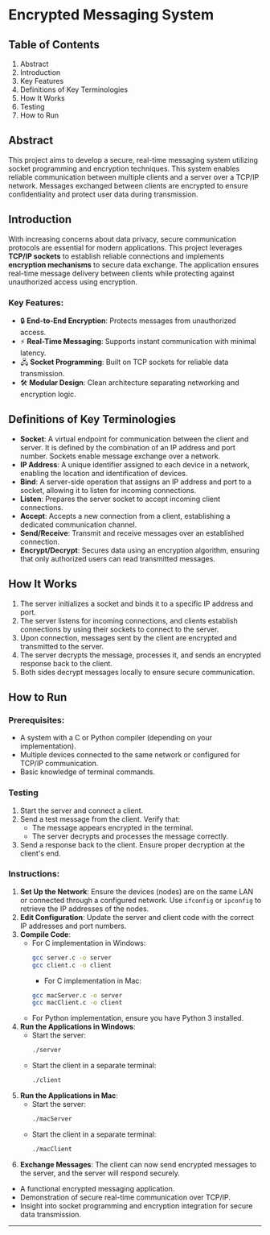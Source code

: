 # Encrypted Messaging System  

## Table of Contents
1. Abstract
2. Introduction
3. Key Features
4. Definitions of Key Terminologies
5. How It Works
6. Testing
7. How to Run



## Abstract  
This project aims to develop a secure, real-time messaging system utilizing socket programming and encryption techniques. This system enables reliable communication between multiple clients and a server over a TCP/IP network. Messages exchanged between clients are encrypted to ensure confidentiality and protect user data during transmission.

## Introduction  
With increasing concerns about data privacy, secure communication protocols are essential for modern applications. This project leverages **TCP/IP sockets** to establish reliable connections and implements **encryption mechanisms** to secure data exchange. The application ensures real-time message delivery between clients while protecting against unauthorized access using encryption.

### Key Features:
- 🔒 **End-to-End Encryption**: Protects messages from unauthorized access.  
- ⚡ **Real-Time Messaging**: Supports instant communication with minimal latency.  
- 🖧 **Socket Programming**: Built on TCP sockets for reliable data transmission.  
- 🛠️ **Modular Design**: Clean architecture separating networking and encryption logic.  


## Definitions of Key Terminologies  
- **Socket**: A virtual endpoint for communication between the client and server. It is defined by the combination of an IP address and port number. Sockets enable message exchange over a network.  
- **IP Address**: A unique identifier assigned to each device in a network, enabling the location and identification of devices.  
- **Bind**: A server-side operation that assigns an IP address and port to a socket, allowing it to listen for incoming connections.  
- **Listen**: Prepares the server socket to accept incoming client connections.  
- **Accept**: Accepts a new connection from a client, establishing a dedicated communication channel.  
- **Send/Receive**: Transmit and receive messages over an established connection.  
- **Encrypt/Decrypt**: Secures data using an encryption algorithm, ensuring that only authorized users can read transmitted messages.  

## How It Works  
1. The server initializes a socket and binds it to a specific IP address and port.  
2. The server listens for incoming connections, and clients establish connections by using their sockets to connect to the server.  
3. Upon connection, messages sent by the client are encrypted and transmitted to the server.  
4. The server decrypts the message, processes it, and sends an encrypted response back to the client.  
5. Both sides decrypt messages locally to ensure secure communication.

## How to Run  
### Prerequisites:
- A system with a C or Python compiler (depending on your implementation).
- Multiple devices connected to the same network or configured for TCP/IP communication.
- Basic knowledge of terminal commands.

### Testing
1. Start the server and connect a client.
2. Send a test message from the client. Verify that:
   - The message appears encrypted in the terminal.
   - The server decrypts and processes the message correctly.
3. Send a response back to the client. Ensure proper decryption at the client's end.

### Instructions:
1. **Set Up the Network**: Ensure the devices (nodes) are on the same LAN or connected through a configured network. Use `ifconfig` or `ipconfig` to retrieve the IP addresses of the nodes.  
2. **Edit Configuration**: Update the server and client code with the correct IP addresses and port numbers.  
3. **Compile Code**:  
   - For C implementation in Windows:  
     ```bash
     gcc server.c -o server
     gcc client.c -o client
     ```
     - For C implementation in Mac:  
     ```bash
     gcc macServer.c -o server
     gcc macClient.c -o client
     ``` 
   - For Python implementation, ensure you have Python 3 installed.  
4. **Run the Applications in Windows**:  
   - Start the server:  
     ```bash
     ./server
     ```  
   - Start the client in a separate terminal:  
     ```bash
     ./client
     ```
4. **Run the Applications in Mac**:  
   - Start the server:  
     ```bash
     ./macServer
     ```  
   - Start the client in a separate terminal:  
     ```bash
     ./macClient
     ```  
5. **Exchange Messages**: The client can now send encrypted messages to the server, and the server will respond securely.


- A functional encrypted messaging application.
- Demonstration of secure real-time communication over TCP/IP.
- Insight into socket programming and encryption integration for secure data transmission.

---
